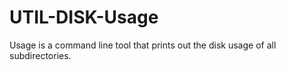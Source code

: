 # UTIL-DISK-Usage
Usage is a command line tool that prints out the disk usage of all subdirectories. 
